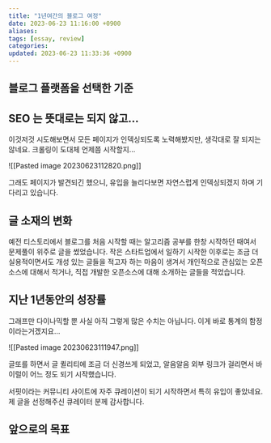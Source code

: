 ```yaml
---
title: "1년여간의 블로그 여정"
date: 2023-06-23 11:16:00 +0900
aliases: 
tags: [essay, review]
categories: 
updated: 2023-06-23 11:33:36 +0900
---
```


## 블로그 플랫폼을 선택한 기준

## SEO 는 뜻대로는 되지 않고...

이것저것 시도해보면서 모든 페이지가 인덱싱되도록 노력해봤지만, 생각대로 잘 되지는 않네요. 크롤링이 도대체 언제쯤 시작할지...

![[Pasted image 20230623112820.png]]

그래도 페이지가 발견되긴 했으니, 유입을 늘리다보면 자연스럽게 인덱싱되겠지 하며 기다리고 있습니다.

## 글 소재의 변화

예전 티스토리에서 블로그를 처음 시작할 때는 알고리즘 공부를 한창 시작하던 때여서 문제풀이 위주로 글을 썼었습니다. 작은 스타트업에서 일하기 시작한 이후로는 조금 더 실용적이면서도 개성 있는 글들을 적고자 하는 마음이 생겨서 개인적으로 관심있는 오픈소스에 대해서 적거나, 직접 개발한 오픈소스에 대해 소개하는 글들을 적었습니다.

## 지난 1년동안의 성장률

그래프만 다이나믹할 뿐 사실 아직 그렇게 많은 수치는 아닙니다. 이게 바로 통계의 함정이라는거겠지요...

![[Pasted image 20230623111947.png]]

글또를 하면서 글 퀼리티에 조금 더 신경쓰게 되었고, 알음알음 외부 링크가 걸리면서 바이럴이 어느 정도 되기 시작했습니다.

서핏이라는 커뮤니티 사이트에 자주 큐레이션이 되기 시작하면서 특히 유입이 좋았네요. 제 글을 선정해주신 큐레이터 분께 감사합니다.

## 앞으로의 목표

